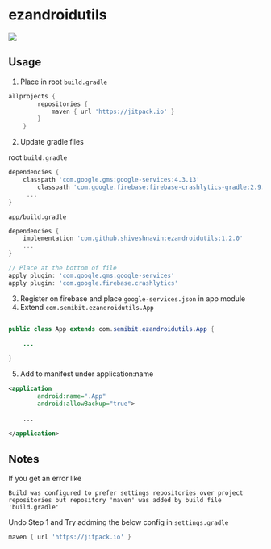 # ezandroidutils
[![](https://jitpack.io/v/shiveshnavin/ezandroidutils.svg)](https://jitpack.io/#shiveshnavin/ezandroidutils)

## Usage
1. Place in root `build.gradle`
```gradle
allprojects {
		repositories {
			maven { url 'https://jitpack.io' }
		}
	}
```
2. Update gradle files

root `build.gradle`
```gradle
dependencies {
	classpath 'com.google.gms:google-services:4.3.13'
        classpath 'com.google.firebase:firebase-crashlytics-gradle:2.9.1'
	 ...
}
 ```
 
 
`app/build.gradle`
```gradle
dependencies {
	implementation 'com.github.shiveshnavin:ezandroidutils:1.2.0'
	...
}

// Place at the bottom of file
apply plugin: 'com.google.gms.google-services'
apply plugin: 'com.google.firebase.crashlytics'

```
3. Register on firebase and place `google-services.json` in app module
4. Extend `com.semibit.ezandroidutils.App` 
```java

public class App extends com.semibit.ezandroidutils.App {
	
	...

}
```
5. Add to manifest under application:name
```xml
<application
        android:name=".App"
        android:allowBackup="true">
	
	...
	
</application>
```

## Notes
If you get an error like 
```
Build was configured to prefer settings repositories over project repositories but repository 'maven' was added by build file 'build.gradle'
``` 

Undo Step 1 and Try addming the below config in `settings.gradle`
```gradle
maven { url 'https://jitpack.io' }
```
